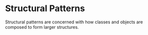 # Structural Patterns

Structural patterns are concerned with how classes and objects are composed to form larger structures.